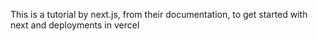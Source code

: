 This is a tutorial by next.js, from their documentation, to get started with next and deployments in vercel
